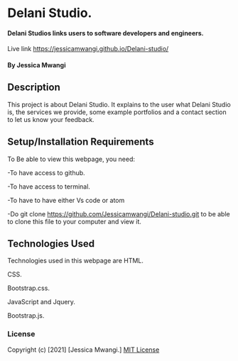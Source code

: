 # Delani Studio.
####  Delani Studios links users to software developers and engineers.
 Live link https://jessicamwangi.github.io/Delani-studio/

#### By Jessica Mwangi
## Description
This project is about Delani Studio. It explains to the user what Delani Studio is, the services we provide, some example portfolios and a contact section to let us know your feedback.
## Setup/Installation Requirements
To Be able to view this webpage, you need:

-To have access to github.

-To have access to terminal.

-To have to have either Vs code or atom

-Do git clone https://github.com/Jessicamwangi/Delani-studio.git to be able to clone this file to your computer and view it.
## Technologies Used
Technologies used in this webpage are HTML.

CSS.

Bootstrap.css.

JavaScript and Jquery.

Bootstrap.js.
### License
Copyright (c) [2021] [Jessica Mwangi.]
[MIT License](https://choosealicense.com/licenses/mit/)